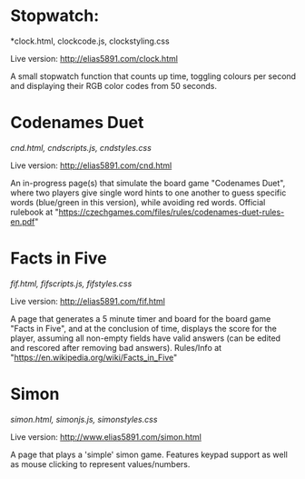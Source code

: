 # Stopwatch:
*clock.html, clockcode.js, clockstyling.css

Live version:  http://elias5891.com/clock.html

A small stopwatch function that counts up time, toggling colours per second and displaying their RGB color codes from 50 seconds.

# Codenames Duet
*cnd.html, cndscripts.js, cndstyles.css*

Live version:  http://elias5891.com/cnd.html

An in-progress page(s) that simulate the board game "Codenames Duet", where two players give single word hints to one another to guess specific words (blue/green in this version), while avoiding red words.  Official rulebook at "https://czechgames.com/files/rules/codenames-duet-rules-en.pdf"

# Facts in Five
*fif.html, fifscripts.js, fifstyles.css*

Live version:  http://elias5891.com/fif.html

A page that generates a 5 minute timer and board for the board game "Facts in Five", and at the conclusion of time, displays the score for the player, assuming all non-empty fields have valid answers (can be edited and rescored after removing bad answers).  Rules/Info at "https://en.wikipedia.org/wiki/Facts_in_Five"

# Simon
*simon.html, simonjs.js, simonstyles.css*

Live version:  http://www.elias5891.com/simon.html

A page that plays a 'simple' simon game.  Features keypad support as well as mouse clicking to represent values/numbers.
